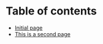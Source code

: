 # Table of contents

* [Initial page](README.md)
* [This is a second page](this-is-a-second-page..md)

